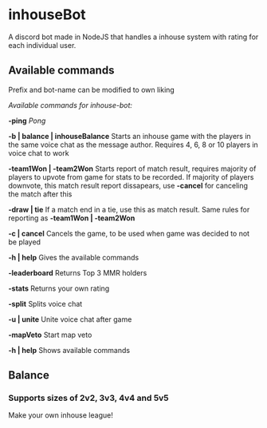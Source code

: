 # inhouseBot
A discord bot made in NodeJS that handles a inhouse system with rating for each individual user. 

## Available commands

Prefix and bot-name can be modified to own liking

*Available commands for inhouse-bot:* 

**-ping** *Pong*

**-b | balance | inhouseBalance** Starts an inhouse game with the players in the same voice chat as the message author. Requires 4, 6, 8 or 10 players in voice chat to work

**-team1Won | -team2Won** Starts report of match result, requires majority of players to upvote from game for stats to be recorded. If majority of players downvote, this match result report dissapears, use **-cancel** for canceling the match after this

**-draw | tie** If a match end in a tie, use this as match result. Same rules for reporting as **-team1Won | -team2Won**

**-c | cancel** Cancels the game, to be used when game was decided to not be played

**-h | help** Gives the available commands

**-leaderboard** Returns Top 3 MMR holders

**-stats** Returns your own rating

**-split** Splits voice chat

**-u | unite** Unite voice chat after game

**-mapVeto** Start map veto

**-h | help** Shows available commands

## Balance

### Supports sizes of 2v2, 3v3, 4v4 and 5v5

Make your own inhouse league!
